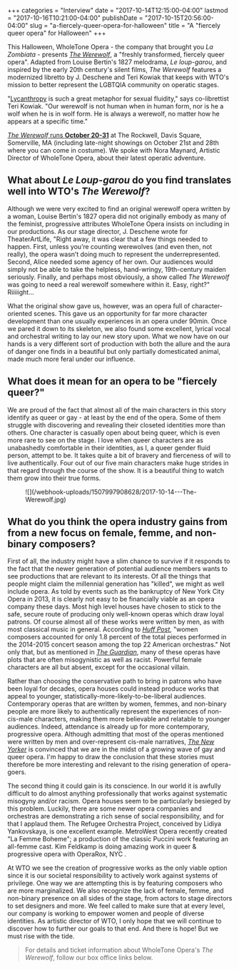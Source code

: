 +++
categories = "Interview"
date = "2017-10-14T12:15:00-04:00"
lastmod = "2017-10-16T10:21:00-04:00"
publishDate = "2017-10-15T20:56:00-04:00"
slug = "a-fiercely-queer-opera-for-halloween"
title = "A &quot;fiercely queer opera&quot; for Halloween"
+++

This Halloween, WholeTone Opera - the company that brought you *La Zombiata* - presents [*The Werewolf*](https://www.eventbrite.com/e/wholetone-opera-the-rockwell-present-the-werewolf-tickets-36843876025), a "freshly transformed, fiercely queer opera". Adapted from Louise Bertin's 1827 melodrama, *Le loup-garou*, and inspired by the early 20th century's silent films, *The Werewolf* features a modernized libretto by J. Deschene and Teri Kowiak that keeps with WTO's mission to better represent the LGBTQIA community on operatic stages.

"[Lycanthropy](https://en.wikipedia.org/wiki/Clinical_lycanthropy) is such a great metaphor for sexual fluidity," says co-librettist Teri Kowiak. "Our werewolf is not human when in human form, nor is he a wolf when he is in wolf form. He is always a werewolf, no matter how he appears at a specific time."

[*The Werewolf* runs **October 20-31**](https://www.eventbrite.com/e/wholetone-opera-the-rockwell-present-the-werewolf-tickets-36843876025) at The Rockwell, Davis Square, Somerville, MA (including late-night showings on October 21st and 28th where you can come in costume). We spoke with Nora Maynard, Artistic Director of WholeTone Opera, about their latest operatic adventure.

## What about *Le Loup-garou* do you find translates well into WTO's *The Werewolf*?

Although we were very excited to find an original werewolf opera written by a woman, Louise Bertin's 1827 opera did not originally embody as many of the feminist, progressive attributes WholeTone Opera insists on including in our productions. As our stage director, J. Deschene wrote for TheaterArtLife, "Right away, it was clear that a few things needed to happen.  First, unless you’re counting werewolves (and even then, not really), the opera wasn’t doing much to represent the underrepresented.  Second, Alice needed some agency of her own.  Our audiences would simply not be able to take the helpless, hand-wringy, 19th-century maiden seriously.  Finally, and perhaps most obviously, a show called *The Werewolf* was going to need a real werewolf somewhere within it.  Easy, right?" Riiiiight...

 What the original show gave us, however, was an opera full of character-oriented scenes. This gave us an opportunity for far more character development than one usually experiences in an opera under 90min. Once we pared it down to its skeleton, we also found some excellent, lyrical vocal and orchestral writing to lay our new story upon. What we now have on our hands is a very different sort of production with both the allure and the aura of danger one finds in a beautiful but only partially domesticated animal, made much more feral under our influence.

## What does it mean for an opera to be "fiercely queer?"

We are proud of the fact that almost all of the main characters in this story identify as queer or gay - at least by the end of the opera. Some of them struggle with discovering and revealing their closeted identities more than others. One character is casually open about being queer, which is even more rare to see on the stage. I love when queer characters are as unabashedly comfortable in their identities, as I, a queer gender fluid person, attempt to be. It takes quite a bit of bravery and fierceness of will to live authentically. Four out of our five main characters make huge strides in that regard through the course of the show. It is a beautiful thing to watch them grow into their true forms.

<figure data-type="image">
![](/webhook-uploads/1507997908628/2017-10-14---The-Werewolf.jpg)
</figure>

## What do you think the opera industry gains from from a new focus on female, femme, and non-binary composers?

First of all, the industry might have a slim chance to survive if it responds to the fact that the newer generation of potential audience members wants to see productions that are relevant to its interests. Of all the things that people might claim the millennial generation has "killed", we might as well include opera. As told by events such as the bankruptcy of New York City Opera in 2013, it is clearly not easy to be financially viable as an opera company these days. Most high level houses have chosen to stick to the safe, secure route of producing only well-known operas which draw loyal patrons. Of course almost all of these works were written by men, as with most classical music in general. According to [*Huff Post*](https://www.huffingtonpost.com/lydia-kontos/women-in-the-arts-its-tim_b_14522038.html), "women composers accounted for only 1.8 percent of the total pieces performed in the 2014-2015 concert season among the top 22 American orchestras." Not only that, but as mentioned in [*The Guardian*](https://www.theguardian.com/music/2017/sep/14/opera-needs-to-tackle-its-biases-the-future-of-the-industry-depends-on-it?CMP=share_btn_fb), many of these operas have plots that are often misogynistic as well as racist. Powerful female characters are all but absent, except for the occasional villain.  

Rather than choosing the conservative path to bring in patrons who have been loyal for decades, opera houses could instead produce works that appeal to younger, statistically-more-likely-to-be-liberal audiences. Contemporary operas that are written by women, femmes, and non-binary people are more likely to authentically represent the experiences of non-cis-male characters, making them more believable and relatable to younger audiences. Indeed, attendance is already up for more contemporary, progressive opera. Although admitting that most of the operas mentioned were written by men and over-represent cis-male narratives, [*The New Yorker*](https://www.newyorker.com/culture/cultural-comment/the-decline-of-opera-queens-and-the-rise-of-gay-opera) is convinced that we are in the midst of a growing wave of gay and queer opera. I'm happy to draw the conclusion that these stories must therefore be more interesting and relevant to the rising generation of opera-goers. 

The second thing it could gain is its conscience. In our world it is awfully difficult to do almost anything professionally that works against systematic misogyny and/or racism. Opera houses seem to be particularly besieged by this problem. Luckily, there are some newer opera companies and orchestras are demonstrating a rich sense of social responsibility, and for that I applaud them. The Refugee Orchestra Project, conceived by Lidiya Yankovskaya, is one excellent example. MetroWest Opera recently created "La Femme Boheme"; a production of the classic Puccini work featuring an all-femme cast. Kim Feldkamp is doing amazing work in queer & progressive opera with OperaRox, NYC .

At WTO we see the creation of progressive works as the only viable option since it is our societal responsibility to actively work against systems of privilege. One way we are attempting this is by featuring composers who are more marginalized. We also recognize the lack of female, femme, and non-binary presence on all sides of the stage, from actors to stage directors to set designers and more. We feel called to make sure that at every level, our company is working to empower women and people of diverse identities. As artistic director of WTO, I only hope that we will continue to discover how to further our goals to that end. And there is hope! But we must rise with the tide.

>For details and ticket information about WholeTone Opera's *The Werewolf*, follow our box office links below.
